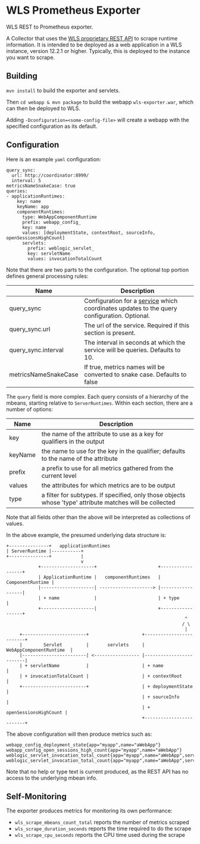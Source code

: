 WLS Prometheus Exporter
=====

WLS REST to Prometheus exporter.

A Collector that uses the [WLS proprietary REST API](https://docs.oracle.com/middleware/1221/wls/WLRUR/overview.htm#WLRUR111) to scrape runtime information. It is intended to be deployed as a
web application in a WLS instance, version 12.2.1 or higher. Typically, this is deployed to the instance you want to scrape.

## Building

`mvn install` to build the exporter and servlets. 

Then `cd webapp & mvn package` to build the webapp `wls-exporter.war`, which can then be deployed to WLS.

Adding `-Dconfiguration=<some-config-file>` will create a webapp with the specified configuration as its default.

## Configuration
Here is an example `yaml` configuration:
```
query_sync:
  url: http://coordinator:8999/
  interval: 5
metricsNameSnakeCase: true
queries:
- applicationRuntimes:
    key: name
    keyName: app
    componentRuntimes:
      type: WebAppComponentRuntime
      prefix: webapp_config_
      key: name
      values: [deploymentState, contextRoot, sourceInfo, openSessionsHighCount]
      servlets:
        prefix: weblogic_servlet_
        key: servletName
        values: invocationTotalCount
```
Note that there are two parts to the configuration. The optional top portion defines general processing rules:

| Name | Description |
| --- | --- |
| query_sync | Configuration for a [service](config_coordinator/README.md) which coordinates updates to the query configuration. Optional. |
| query_sync.url | The url of the service. Required if this section is present. |
| query_sync.interval | The interval in seconds at which the service will be queries. Defaults to 10. |
| metricsNameSnakeCase | If true, metrics names will be converted to snake case. Defaults to false |

The `query` field is more complex. Each query consists of a hierarchy of the mbeans, starting relative to `ServerRuntimes`.
Within each section, there are a number of options:

| Name | Description |
| --- | --- |
| key | the name of the attribute to use as a key for qualifiers in the output |
| keyName | the name to use for the key in the qualifier; defaults to the name of the attribute |
| prefix | a prefix to use for all metrics gathered from the current level |
| values | the attributes for which metrics are to be output |
| type | a filter for subtypes. If specified, only those objects whose 'type' attribute matches will be collected |

Note that all fields other than the above will be interpreted as collections of values.

In the above example, the presumed underlying data structure is:
```
+---------------+   applicationRuntimes     
| ServerRuntime |-----------+                 
+---------------+           |
                            v
            +--------------------+                       +------------------+
            | ApplicationRuntime |   componentRuntimes   | ComponentRuntime |
            |--------------------| --------------------> |------------------|
            | + name             |                       | + type           |
            +--------------------|                       +------------------+
                                                                   ^
                                                                  / \
                                                                   |
     +------------------------+                    +-------------------------+
     |        Servlet         |       servlets     | WebAppComponentRuntime  |
     |------------------------| <----------------- |-------------------------|
     | + servletName          |                    | + name                  |
     | + invocationTotalCount |                    | + contextRoot           |
     +------------------------+                    | + deploymentState       |
                                                   | + sourceInfo            |
                                                   | + openSessionsHighCount |
                                                   +-------------------------+
```                                                             
 The above configuration will then produce metrics such as:
```
webapp_config_deployment_state{app="myapp",name="aWebApp"}                                                             
webapp_config_open_sessions_high_count{app="myapp",name="aWebApp"}
weblogic_servlet_invocation_total_count{app="myapp",name="aWebApp",servletName="servlet1"}                                                             
weblogic_servlet_invocation_total_count{app="myapp",name="aWebApp",servletName="simpleServlet"}                                                             
```                                                             
Note that no help or type text is current produced, as the REST API has no access to the underlying mbean info.


## Self-Monitoring

The exporter produces metrics for monitoring its own performance:

- `wls_scrape_mbeans_count_total` reports the number of metrics scraped
- `wls_scrape_duration_seconds` reports the time required to do the scrape
- `wls_scrape_cpu_seconds` reports the CPU time used during the scrape

